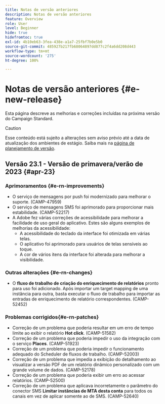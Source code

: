 ```yaml
---
title: Notas de versão anteriores
description: Notas de versão anteriores
feature: Overview
role: User
level: Beginner
hide: true
hidefromtoc: true
exl-id: 4b10eb63-3fea-438e-a1a7-25fbf7b0e5b0
source-git-commit: 485927b217fb68064897dd877c2f4a6dd208d443
workflow-type: tm+mt
source-wordcount: '275'
ht-degree: 100%

---
```



# Notas de versão anteriores {#e-new-release}

Esta página descreve as melhorias e correções incluídas na próxima versão do Campaign Standard.
>[!CAUTION]
>
> Esse conteúdo está sujeito a alterações sem aviso prévio até a data de atualização dos ambientes de estágio. Saiba mais na [página de planejamento de versão](../../rn/using/release-planning.md).

## Versão 23.1 - Versão de primavera/verão de 2023 {#apr-23}

### Aprimoramentos {#e-rn-improvements}

* O serviço de mensagens por push foi modernizado para melhorar o suporte. (CAMP-47959)
* O serviço de mensagens SMS foi aprimorado para proporcionar mais estabilidade. (CAMP-52217)
* A Adobe fez várias correções de acessibilidade para melhorar a facilidade de uso geral do aplicativo. Estes são alguns exemplos de melhorias da acessibilidade:
   * A acessibilidade do teclado da interface foi otimizada em várias telas.
   * O aplicativo foi aprimorado para usuários de telas sensíveis ao toque.
   * A cor de vários itens da interface foi alterada para melhorar a visibilidade.

### Outras alterações {#e-rn-changes}

* O **fluxo de trabalho de criação do enriquecimento de relatórios** pronto para uso foi adicionado. Após importar um target mapping de uma instância para outra, basta executar o fluxo de trabalho para importar as entradas de enriquecimento de relatório correspondentes. (CAMP-52452)

### Problemas corrigidos{#e-rn-patches}

* Correção de um problema que poderia resultar em um erro de tempo limite ao exibir o relatório **Hot click**. (CAMP-51582)
* Correção de um problema que poderia impedir o uso da integração com o serviço **Places**. (CAMP-51923)
* Correção de um problema que poderia impedir o funcionamento adequado do Scheduler de fluxos de trabalho. (CAMP-52003)
* Correção de um problema que impedia a exibição do detalhamento ao visualizar a versão PDF de um relatório dinâmico personalizado com um grande volume de dados. (CAMP-52178)
* Correção de um problema que poderia exibir um erro ao acessar relatórios. (CAMP-52500)
* Correção de um problema que aplicava incorretamente o parâmetro do conector SMS **Limitar instâncias de MTA desta conta** para todos os canais em vez de aplicar somente ao de SMS. (CAMP-52640)
